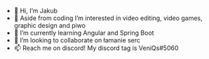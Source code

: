 - 👋 Hi, I’m Jakub
- 👀 Aside from coding I’m interested in video editing, video games, graphic design and piwo
- 🌱 I’m currently learning Angular and Spring Boot
- 💞️ I’m looking to collaborate on łamanie serc
- 📫 Reach me on discord! My discord tag is VeniQs#5060
